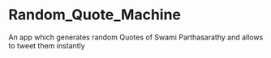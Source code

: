 # Random_Quote_Machine
An app which generates random Quotes of Swami Parthasarathy and allows to tweet them instantly

